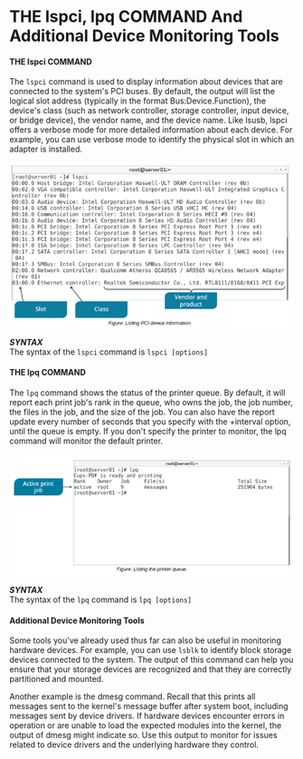 # THE lspci, lpq COMMAND And Additional Device Monitoring Tools

#### THE lspci COMMAND

The `lspci` command is used to display information about devices that are connected to the system's PCI buses. By default, the output will list the logical slot address (typically in the format Bus:Device.Function), the device's class (such as network controller, storage controller, input device, or bridge device), the vendor name, and the device name. Like lsusb, lspci offers a verbose mode for more detailed information about each device. For example, you can use verbose mode to identify the physical slot in which an adapter is installed.

![](./img/lspci.png)

**_SYNTAX_**  
The syntax of the `lspci` command is `lspci [options]`

#### THE lpq COMMAND

The `lpq` command shows the status of the printer queue. By default, it will report each print job's rank in the queue, who owns the job, the job number, the files in the job, and the size of the job. You can also have the report update every number of seconds that you specify with the +interval option, until the queue is empty. If you don't specify the printer to monitor, the lpq command will monitor the default printer.

![](./img/lsq.png)

**_SYNTAX_**  
The syntax of the `lpq` command is `lpq [options]`

#### Additional Device Monitoring Tools

Some tools you've already used thus far can also be useful in monitoring hardware devices. For example, you can use `lsblk` to identify block storage devices connected to the system. The output of this command can help you ensure that your storage devices are recognized and that they are correctly partitioned and mounted.

Another example is the dmesg command. Recall that this prints all messages sent to the kernel's message buffer after system boot, including messages sent by device drivers. If hardware devices encounter errors in operation or are unable to load the expected modules into the kernel, the output of dmesg might indicate so. Use this output to monitor for issues related to device drivers and the underlying hardware they control.